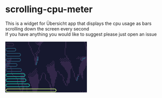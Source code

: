 # scrolling-cpu-meter
This is a widget for Übersicht app that displays the cpu usage as bars scrolling down the screen every second  
If you have anything you would like to suggest please just open an issue  
  
  
![alt text](screenshot.png)  
